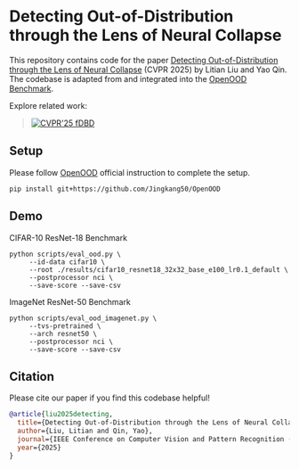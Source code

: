 # Detecting Out-of-Distribution through the Lens of Neural Collapse 

This repository contains code for the paper [Detecting Out-of-Distribution through the Lens of Neural Collapse](https://arxiv.org/abs/2311.01479) (CVPR 2025) by Litian Liu and Yao Qin. The codebase is adapted from and integrated into the 
[OpenOOD Benchmark](https://github.com/Jingkang50/OpenOOD/tree/main). 

Explore related work:    
> [![CVPR'25 fDBD](https://img.shields.io/badge/CVPR'25-fDBD-f4d5b3?style=for-the-badge)](https://github.com/litianliu/fDBD-OOD)

## Setup

Please follow [OpenOOD](https://github.com/Jingkang50/OpenOOD) official instruction to complete the setup.
```
pip install git+https://github.com/Jingkang50/OpenOOD
```

## Demo

CIFAR-10 ResNet-18 Benchmark
```
python scripts/eval_ood.py \
     --id-data cifar10 \
     --root ./results/cifar10_resnet18_32x32_base_e100_lr0.1_default \
     --postprocessor nci \
     --save-score --save-csv
```

ImageNet ResNet-50 Benchmark
```
python scripts/eval_ood_imagenet.py \
     --tvs-pretrained \
     --arch resnet50 \
     --postprocessor nci \
     --save-score --save-csv
```

## Citation

Please cite our paper if you find this codebase helpful! 

```bibtex
@article{liu2025detecting,
  title={Detecting Out-of-Distribution through the Lens of Neural Collapse},
  author={Liu, Litian and Qin, Yao},
  journal={IEEE Conference on Computer Vision and Pattern Recognition (CVPR)},
  year={2025}
}
```
